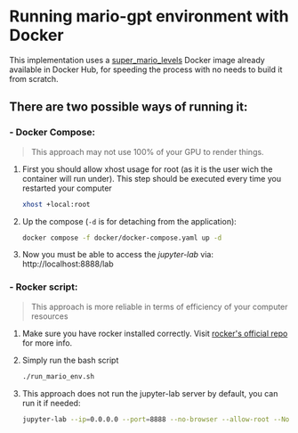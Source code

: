 Running mario-gpt environment with Docker
===

This implementation uses a [super_mario_levels](https://hub.docker.com/r/rafaeljose/super_mario_levels) Docker image already available in Docker Hub, for speeding the process with no needs to build it from scratch.

## There are two possible ways of running it:

### - Docker Compose:
> This approach may not use 100% of your GPU to render things.

1. First you should allow xhost usage for root (as it is the user wich the container will run under). This step should be executed every time you restarted your computer
    ```sh
    xhost +local:root
    ```
2. Up the compose (`-d` is for detaching from the application):
    ```sh
    docker compose -f docker/docker-compose.yaml up -d
    ```
3. Now you must be able to access the *jupyter-lab* via:  
    http://localhost:8888/lab


### - Rocker script:
> This approach is more reliable in terms of efficiency of your computer resources

1. Make sure you have rocker installed correctly. Visit [rocker's official repo](https://github.com/osrf/rocker) for more info.

2. Simply run the bash script
    ```sh
    ./run_mario_env.sh
    ```
3. This approach does not run the jupyter-lab server by default, you can run it if needed:
    ```sh
    jupyter-lab --ip=0.0.0.0 --port=8888 --no-browser --allow-root --NotebookApp.token='' --NotebookApp.password=''
    ```